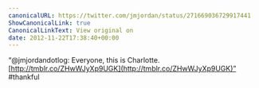 ```yaml
---
canonicalURL: https://twitter.com/jmjordan/status/271669036729917441
ShowCanonicalLink: true
CanonicalLinkText: View original on
date: 2012-11-22T17:38:40+00:00
---
```

“@jmjordandotlog: Everyone, this is Charlotte. [http://tmblr.co/ZHwWJyXp9UGK](http://tmblr.co/ZHwWJyXp9UGK)” #thankful